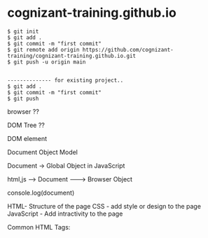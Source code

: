 # cognizant-training.github.io

```shell
$ git init
$ git add .
$ git commit -m "first commit"
$ git remote add origin https://github.com/cognizant-training/cognizant-training.github.io.git
$ git push -u origin main


-------------- for existing project..
$ git add .
$ git commit -m "first commit"
$ git push
```

browser ??

DOM Tree ??

DOM element

Document Object Model


Document -> Global Object in JavaScript


html,js --> Document ---> Browser Object 


console.log(document)


HTML- Structure of the page
CSS - add style or design to the page
JavaScript - Add intractivity to the page



Common HTML Tags:
<html>
<head>
<title>
<body>
<h1> --- <h6>
<p>
<a>
<img>
<ol> , <li>
<ul> , <li>
<table>, <tr>, <td>
<div>
<br>
<hr>

1. Layout and Structure

<header>
<nav>
<section>
<article>
<aside>
<footer>
<main>

2. Text Content Tags

<h1> .... <h6>
<p>
<a>
<strong>
<em>
<br>
<hr>

3. Form Elements

<form>
<input>
<label>
<textarea>
<select>
<button>

4. Multimedia Tags

<video>
<audio>
<source>
<iframe>

5. Graphics

<canvas>
<svg>

6. Container tags

<div>
<span>

7. storage tags

localStorage
sessionStorage



## HTML5 Storage API

### localStorage - DATA will persists even after the browser is closed
### sessionStorage - data will be lost on broswer/tab is closed 

## HTML5 API - Drag and Drop



## Bootstrap V5 
total width devide in 12 column grid
- CSS Classes for layout - button, forms, ...etc
- JavaScript component built-in - (modal, dropdwon menu, tootips, navigation bar)
- Fully Responsive
- Mobile First
    hide in mobile (d-none, d-md-block)


### Bootstrap CDN 


mb-3 = margin top 1rem
container = fixed width layout
row = create a horizonal group
col-*= responsive column
col-sm-6, col-lg-3 =adjust layout per screen size
text-center = keep text in center
text-md-start =  left-align on medium+
mt-3 = 
p-2 = padding 0.5rem
bg-dark = 
text-white

--------------------------------
##CSS Advanced Topics:

### BOX Model 

-----------------
|               |
|    xyz        |
|               |
-----------------


### Flexbox
can create horizonally or vertically 1D layout

display:flex
flex-direction:row |column
justify-content: center
alig-item: center
gap: ---->
flex-grow, flex-shrink, flex-basic, align-self.....

### CSS Grid
best for 2D layout (row and column)

display: grid
grid-template-column: 1fr 2fr   | repeat(3, 1fr)
grid-template-rows: auto
gap: 10px

### Positioning
position: static | relative | absolute | fixed | sticky 

### Media Query 

//Phone
@media (max-width: 600px) {
    .container {
        border:1px solid red;
    }
}

/// Tablet
@media (min-width: 601px)  and (max-width:1024px){
    .container {
        border:1px solid blue;
    }
}

// desktop
@media (min-width: 1024px) {
    .container {
        border:1px solid green;
    }
}